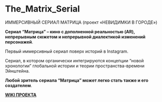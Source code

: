 # The_Matrix_Serial
ИММЕРСИВНЫЙ СЕРИАЛ МАТРИЦА (проект «НЕВИДИМКИ В ГОРОДЕ»)

**Сериал “Матрица” – кино с дополненной реальностью (AR), непрерывным сюжетом и непрерывной диалектикой изменений персонажей**. 

Первый иммерсивный сериал поверх историй в Instagram.

Сериал, в котором органически интегрируются концепции “новой хронологии” глобальной истории и теории пространства-времени Эйнштейна.

**Любой зритель сериала “Матрица” может легко стать также и его создателем**.

[**WIKI ПРОЕКТА**](https://github.com/gontspace4filmflow/The_Matrix_Serial/wiki/What-is-MATRIX)
